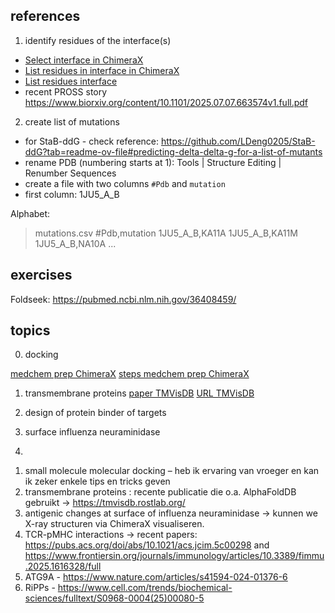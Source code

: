 ## references

1. identify residues of the interface(s)
- [Select interface in ChimeraX](https://mail.cgl.ucsf.edu/mailman/archives/list/chimerax-users@cgl.ucsf.edu/thread/LH4R4GFN4Q7SJQQAJJY3M6JO5DN3RCBC/)
- [List residues in interface in ChimeraX](https://mail.cgl.ucsf.edu/mailman/archives/list/chimerax-users@cgl.ucsf.edu/thread/XVXJYW66M73WUQ2VJBPWC4RD2XLRXEG5/)
- [List residues interface](https://mail.cgl.ucsf.edu/mailman/archives/list/chimerax-users@cgl.ucsf.edu/message/ME7T2XFNWJFOFP52VOERL4JFTUKHYF7B/)
- recent PROSS story https://www.biorxiv.org/content/10.1101/2025.07.07.663574v1.full.pdf

2. create list of mutations
- for StaB-ddG - check reference: https://github.com/LDeng0205/StaB-ddG?tab=readme-ov-file#predicting-delta-delta-g-for-a-list-of-mutants
- rename PDB (numbering starts at 1): Tools | Structure Editing | Renumber Sequences
- create a file with two columns `#Pdb` and `mutation`
- first column: 1JU5_A_B

Alphabet: 

>mutations.csv
#Pdb,mutation
1JU5_A_B,KA11A
1JU5_A_B,KA11M
1JU5_A_B,NA10A
...

## exercises

Foldseek: https://pubmed.ncbi.nlm.nih.gov/36408459/

## topics

0. docking

[medchem prep ChimeraX](https://www.youtube.com/watch?v=iZPDRLH9W2U)
[steps medchem prep ChimeraX](https://www.dropbox.com/scl/fi/2e1b7mi0ay3jyb9yydzp0/ChimeraX.pdf?rlkey=z0jqxvsizslfg9j95qi0bv1ht&e=1&dl=0)

1. transmembrane proteins
[paper TMVisDB](https://www.sciencedirect.com/science/article/pii/S0022283625000634#da005)
[URL TMVisDB](https://tmvisdb.rostlab.org/)

2. design of protein binder of targets


3. surface influenza neuraminidase


4. 
[](https://www.frontiersin.org/journals/immunology/articles/10.3389/fimmu.2025.1616328/full)

1. small molecule molecular docking – heb ik ervaring van vroeger en kan ik zeker enkele tips en tricks geven
2. transmembrane proteins : recente publicatie die o.a. AlphaFoldDB gebruikt -> https://tmvisdb.rostlab.org/
3. antigenic changes at surface of influenza neuraminidase -> kunnen we X-ray structuren via ChimeraX visualiseren.
4. TCR-pMHC interactions -> recent papers: https://pubs.acs.org/doi/abs/10.1021/acs.jcim.5c00298 and https://www.frontiersin.org/journals/immunology/articles/10.3389/fimmu.2025.1616328/full
5. ATG9A - https://www.nature.com/articles/s41594-024-01376-6
6. RiPPs - https://www.cell.com/trends/biochemical-sciences/fulltext/S0968-0004(25)00080-5
 
